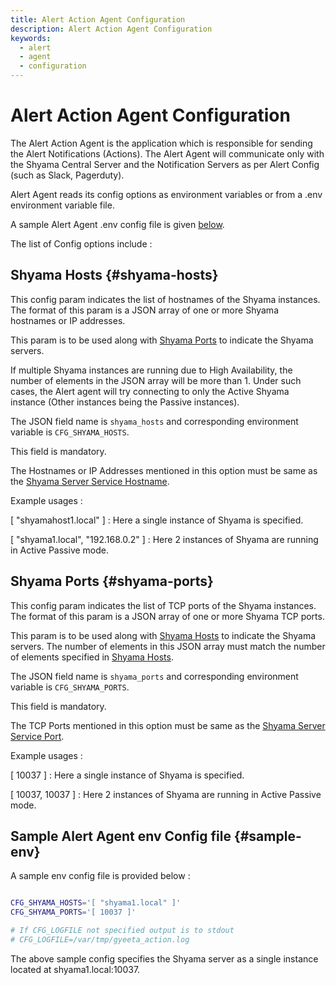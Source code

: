 ```yaml
---
title: Alert Action Agent Configuration
description: Alert Action Agent Configuration
keywords:
  - alert
  - agent
  - configuration
---
```


# Alert Action Agent Configuration

The Alert Action Agent is the application which is responsible for sending the Alert Notifications (Actions). The Alert Agent will
communicate only with the Shyama Central Server and the Notification Servers as per Alert Config (such as Slack, Pagerduty).

Alert Agent reads its config options as environment variables or from a .env environment variable file.

A sample Alert Agent .env config file is given [below](#sample-env).

The list of Config options include :


## Shyama Hosts {#shyama-hosts}

This config param indicates the list of hostnames of the Shyama instances. The format 
of this param is a JSON array of one or more Shyama hostnames or IP addresses. 

This param is to be used along with [Shyama Ports](#shyama-ports) to indicate the Shyama servers.

If multiple Shyama instances are running due to High Availability, the number of elements in the 
JSON array will be more than 1. Under such cases, the Alert agent will try connecting to only
the Active Shyama instance (Other instances being the Passive instances).

The JSON field name is `shyama_hosts` and corresponding environment variable is `CFG_SHYAMA_HOSTS`.

This field is mandatory. 

The Hostnames or IP Addresses mentioned in this option must be same as the
[Shyama Server Service Hostname](./shyama_config#service-hostname).

Example usages : 

[ "shyamahost1.local" ] : Here a single instance of Shyama is specified.

[ "shyama1.local", "192.168.0.2" ] : Here 2 instances of Shyama are running in Active Passive mode.

## Shyama Ports {#shyama-ports}

This config param indicates the list of TCP ports of the Shyama instances. The format 
of this param is a JSON array of one or more Shyama TCP ports.

This param is to be used along with [Shyama Hosts](#shyama-hosts) to indicate the Shyama servers.
The number of elements in this JSON array must match the number of elements specified in 
[Shyama Hosts](#shyama-hosts). 

The JSON field name is `shyama_ports` and corresponding environment variable is `CFG_SHYAMA_PORTS`.

This field is mandatory.

The TCP Ports mentioned in this option must be same as the 
[Shyama Server Service Port](./shyama_config#service-port).

Example usages : 

[ 10037 ] : Here a single instance of Shyama is specified.

[ 10037, 10037 ] : Here 2 instances of Shyama are running in Active Passive mode.


## Sample Alert Agent env Config file {#sample-env}

A sample env config file is provided below :

```bash

CFG_SHYAMA_HOSTS='[ "shyama1.local" ]'
CFG_SHYAMA_PORTS='[ 10037 ]'

# If CFG_LOGFILE not specified output is to stdout
# CFG_LOGFILE=/var/tmp/gyeeta_action.log

```

The above sample config specifies the Shyama server as a single instance located at shyama1.local:10037.


